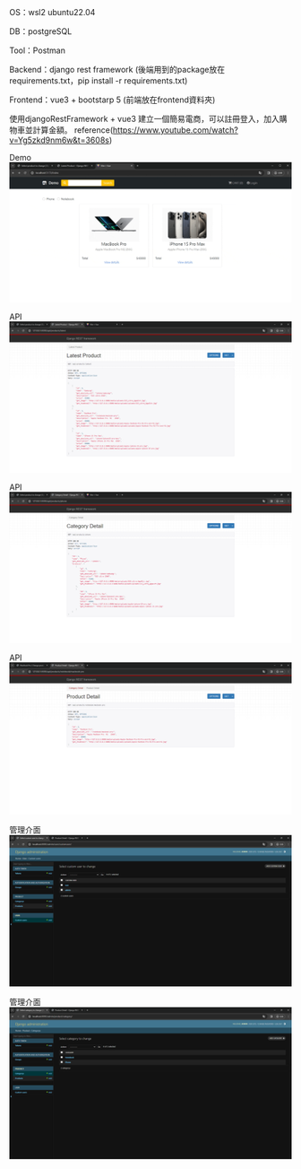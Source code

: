 OS：wsl2 ubuntu22.04

DB：postgreSQL

Tool：Postman

Backend：django rest framework (後端用到的package放在requirements.txt，pip install -r requirements.txt)

Frontend：vue3 + bootstarp 5 (前端放在frontend資料夾)

使用djangoRestFramework +  vue3 建立一個簡易電商，可以註冊登入，加入購物車並計算金額。
reference(https://www.youtube.com/watch?v=Yg5zkd9nm6w&t=3608s)

Demo
![image](https://github.com/lovequ4/djcart/blob/main/ScreenShot/Recording%202023-10-25%20at%2007.37.03.gif)

API
![image](https://github.com/lovequ4/djcart/blob/main/ScreenShot/%E8%9E%A2%E5%B9%95%E6%93%B7%E5%8F%96%E7%95%AB%E9%9D%A2%202023-10-25%20074539.png)

API
![image](https://github.com/lovequ4/djcart/blob/main/ScreenShot/%E8%9E%A2%E5%B9%95%E6%93%B7%E5%8F%96%E7%95%AB%E9%9D%A2%202023-10-25%20074558.png)

API
![iamge](https://github.com/lovequ4/djcart/blob/main/ScreenShot/%E8%9E%A2%E5%B9%95%E6%93%B7%E5%8F%96%E7%95%AB%E9%9D%A2%202023-10-25%20074755.png)

管理介面
![image](https://github.com/lovequ4/djcart/blob/main/ScreenShot/%E8%9E%A2%E5%B9%95%E6%93%B7%E5%8F%96%E7%95%AB%E9%9D%A2%202023-10-25%20074828.png)

管理介面
![image](https://github.com/lovequ4/djcart/blob/main/ScreenShot/%E8%9E%A2%E5%B9%95%E6%93%B7%E5%8F%96%E7%95%AB%E9%9D%A2%202023-10-25%20074844.png)
